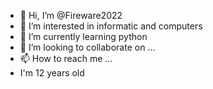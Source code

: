 - 👋 Hi, I’m @Fireware2022
- 👀 I’m interested in informatic and computers
- 🌱 I’m currently learning python
- 💞️ I’m looking to collaborate on ...
- 📫 How to reach me ...
- I'm 12 years old
<!---
Fireware2022/Fireware2022 is a ✨ special ✨ repository because its `README.md` (this file) appears on your GitHub profile.
You can click the Preview link to take a look at your changes.
--->
